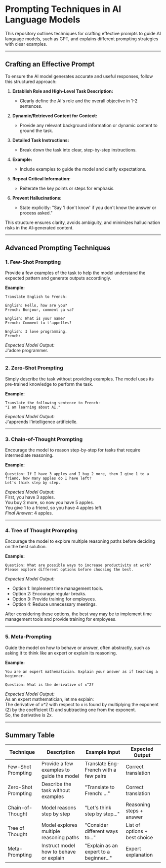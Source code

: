 # Prompting Techniques in AI Language Models

This repository outlines techniques for crafting effective prompts to guide AI language models, such as GPT, and explains different prompting strategies with clear examples.

---

## Crafting an Effective Prompt

To ensure the AI model generates accurate and useful responses, follow this structured approach:

1. **Establish Role and High-Level Task Description:**  
   - Clearly define the AI's role and the overall objective in 1-2 sentences.

2. **Dynamic/Retrieved Content for Context:**  
   - Provide any relevant background information or dynamic content to ground the task.

3. **Detailed Task Instructions:**  
   - Break down the task into clear, step-by-step instructions.

4. **Example:**  
   - Include examples to guide the model and clarify expectations.

5. **Repeat Critical Information:**  
   - Reiterate the key points or steps for emphasis.

6. **Prevent Hallucinations:**  
   - State explicitly: "Say 'I don't know' if you don't know the answer or process asked."

This structure ensures clarity, avoids ambiguity, and minimizes hallucination risks in the AI-generated content.

---

## Advanced Prompting Techniques

### 1. Few-Shot Prompting
Provide a few examples of the task to help the model understand the expected pattern and generate outputs accordingly.

**Example:**
```
Translate English to French:

English: Hello, how are you?
French: Bonjour, comment ça va?

English: What is your name?
French: Comment tu t'appelles?

English: I love programming.
French:
```
*Expected Model Output:*  
J'adore programmer.

---

### 2. Zero-Shot Prompting
Simply describe the task without providing examples. The model uses its pre-trained knowledge to perform the task.

**Example:**
```
Translate the following sentence to French:  
"I am learning about AI."
```
*Expected Model Output:*  
J'apprends l'intelligence artificielle.

---

### 3. Chain-of-Thought Prompting
Encourage the model to reason step-by-step for tasks that require intermediate reasoning.

**Example:**
```
Question: If I have 3 apples and I buy 2 more, then I give 1 to a friend, how many apples do I have left?
Let's think step by step.
```
*Expected Model Output:*  
First, you have 3 apples.  
You buy 2 more, so now you have 5 apples.  
You give 1 to a friend, so you have 4 apples left.  
*Final Answer:* 4 apples.

---

### 4. Tree of Thought Prompting
Encourage the model to explore multiple reasoning paths before deciding on the best solution.

**Example:**
```
Question: What are possible ways to increase productivity at work? Please explore different options before choosing the best.
```
*Expected Model Output:*  
- Option 1: Implement time management tools.  
- Option 2: Encourage regular breaks.  
- Option 3: Provide training for employees.  
- Option 4: Reduce unnecessary meetings.  

After considering these options, the best way may be to implement time management tools and provide training for employees.

---

### 5. Meta-Prompting
Guide the model on how to behave or answer, often abstractly, such as asking it to think like an expert or explain its reasoning.

**Example:**
```
You are an expert mathematician. Explain your answer as if teaching a beginner.

Question: What is the derivative of x^2?
```
*Expected Model Output:*  
As an expert mathematician, let me explain:  
The derivative of x^2 with respect to x is found by multiplying the exponent (2) by the coefficient (1) and subtracting one from the exponent.  
So, the derivative is 2x.

---

## Summary Table

| Technique           | Description                                  | Example Input                                   | Expected Output                        |
|---------------------|----------------------------------------------|-------------------------------------------------|----------------------------------------|
| Few-Shot Prompting  | Provide a few examples to guide the model    | Translate Eng-French with a few pairs           | Correct translation                    |
| Zero-Shot Prompting | Describe the task without examples           | "Translate to French: ..."                      | Correct translation                    |
| Chain-of-Thought    | Model reasons step by step                   | "Let's think step by step..."                   | Reasoning steps + answer               |
| Tree of Thought     | Model explores multiple reasoning paths      | "Consider different ways to..."                 | List of options + best choice          |
| Meta-Prompting      | Instruct model how to behave or explain      | "Explain as an expert to a beginner..."         | Expert explanation                     |

